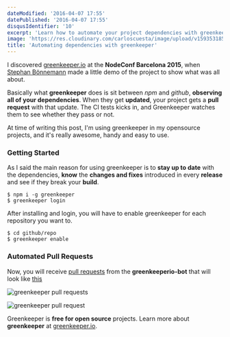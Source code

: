 ```yaml
---
dateModified: '2016-04-07 17:55'
datePublished: '2016-04-07 17:55'
disqusIdentifier: '10'
excerpt: 'Learn how to automate your project dependencies with greenkeeper and github. Get automatically a pull request when a dependency gets updated.'
image: 'https://res.cloudinary.com/carloscuesta/image/upload/v1593531856/blog-featured-images/Automating_Dependencies_Greenkeeper.png'
title: 'Automating dependencies with greenkeeper'
---
```


I discovered [greenkeeper.io](http://greenkeeper.io) at the **NodeConf Barcelona 2015**, when [Stephan Bönnemann](http://boennemann.me) made a little demo of the project to show what was all about.

Basically what **greenkeeper** does is sit between _npm_ and _github_, **observing all of your dependencies**. When they get **updated**, your project gets a **pull request** with that update. The CI tests kicks in, and Greenkeeper watches them to see whether they pass or not.

At time of writing this post, I'm using greenkeeper in my opensource projects, and it's really awesome, handy and easy to use.

### Getting Started

As I said the main reason for using greenkeeper is to **stay up to date** with the dependencies, **know** the **changes and fixes** introduced in every **release** and see if they break your **build**.

```shell
$ npm i -g greenkeeper
$ greenkeeper login
```

After installing and login, you will have to enable greenkeeper for each repository you want to.

```shell
$ cd github/repo
$ greenkeeper enable
```

### Automated Pull Requests

Now, you will receive [pull requests](https://github.com/carloscuesta/carloscuesta.me/pull/7) from the **greenkeeperio-bot** that will look like [this](https://github.com/carloscuesta/carloscuesta.me/pull/7)

![greenkeeper pull requests](https://res.cloudinary.com/carloscuesta/image/upload/v1460042483/exmcofmkxt427z8gkt9k.png)

![greenkeeper pull request](https://res.cloudinary.com/carloscuesta/image/upload/v1460043221/pa5bjbnfakjo4fgcfnbu.png)

Greenkeeper is **free for open source** projects. Learn more about **greenkeeper** at [greenkeeper.io](https://greenkeeper.io/).
